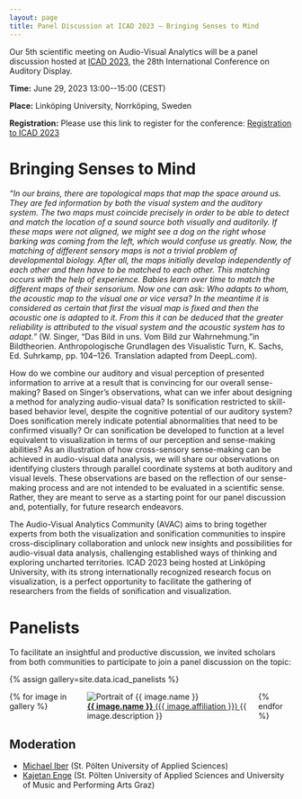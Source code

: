 ```yaml
---
layout: page
title: Panel Discussion at ICAD 2023 – Bringing Senses to Mind
---
```

Our 5th scientific meeting on Audio-Visual Analytics will be a panel discussion hosted at [ICAD 2023](https://icad2023.icad.org/workshops/#ws4),
the 28th International Conference on Auditory Display.

**Time:** June 29, 2023 13:00--15:00 (CEST)

**Place:** Linköping University, Norrköping, Sweden

**Registration:** Please use this link to register for the conference: [Registration to ICAD 2023](https://icad2023.icad.org/registration/)

<!--
## Agenda

| 10:45 am | Welcome and Introduction by Organizers |
| 10:50 am | "Highcharts Sonification Studio: Overview and demo" <br> by [Øystein Moseng, HighSoft AS](https://www.highcharts.com/blog/accessibility/) and [Bruce N. Walker, Georgia Institute of Technology](http://sonify.psych.gatech.edu/~walkerb/) |
| 11:07 am | "Mapping an interdisciplinary ground: the Data Sonification Archive" <br> by [Sara Lenzi](https://www.saralenzi.com/) and [Paolo Ciuccarelli](https://camd.northeastern.edu/faculty/paolo-ciuccarelli/) |
| 11:24 am | "Real time sonification to support motor learning in health promotion and rehabilitation" <br> by [Victor-Adriel de-Jesus-Oliveira](https://icmt.fhstp.ac.at/en/team/victor-adriel-de-jesus-oliveira) |
| 11:41 am | Panel Q&A and Closing |
| 12:00 am | End of session / lunch break |
{: class="table is-bordered is-striped is-narrow"}
-->

# Bringing Senses to Mind

_“In our brains, there are topological maps that map the space around us. They are fed information by both the visual system and the auditory system. The two maps must coincide precisely in order to be able to detect and match the location of a sound source both visually and auditorily. If these maps were not aligned, we might see a dog on the right whose barking was coming from the left, which would confuse us greatly. Now, the matching of different sensory maps is not a trivial problem of developmental biology. After all, the maps initially develop independently of each other and then have to be matched to each other. This matching occurs with the help of experience. Babies learn over time to match the different maps of their sensorium. Now one can ask: Who adapts to whom, the acoustic map to the visual one or vice versa? In the meantime it is considered as certain that first the visual map is fixed and then the acoustic one is adapted to it. From this it can be deduced that the greater reliability is attributed to the visual system and the acoustic system has to adapt.”_
(W. Singer, “Das Bild in uns. Vom Bild zur Wahrnehmung.”in Bildtheorien. Anthropologische Grundlagen des Visualistic Turn, K. Sachs, Ed. Suhrkamp, pp. 104–126. Translation adapted from DeepL.com).

How do we combine our auditory and visual perception of presented information to arrive at a result that is convincing for our overall sense-making? Based on Singer’s observations, what can we infer about designing a method for analyzing audio-visual data? Is sonification restricted to skill-based behavior level, despite the cognitive potential of our auditory system? Does sonification merely indicate potential abnormalities that need to be confirmed visually? Or can sonification be developed to function at a level equivalent to visualization in terms of our perception and sense-making abilities? As an illustration of how cross-sensory sense-making can be achieved in audio-visual data analysis, we will share our observations on identifying clusters through parallel coordinate systems at both auditory and visual levels. These observations are based on the reflection of our sense-making process and are not intended to be evaluated in a scientific sense. Rather, they are meant to serve as a starting point for our panel discussion and, potentially, for future research endeavors.

The Audio-Visual Analytics Community (AVAC) aims to bring together experts from both the visualization and sonification communities to inspire cross-disciplinary collaboration and unlock new
insights and possibilities for audio-visual data analysis, challenging established ways of thinking and exploring uncharted territories. ICAD 2023 being hosted at Linköping University, with its strong internationally recognized research focus on visualization, is a perfect opportunity to facilitate the gathering of researchers from the fields of sonification and visualization.

# Panelists

To facilitate an insightful and productive discussion, we invited scholars from both communities to participate to join a panel discussion on the topic:

<!-- * [Camilla Forsell](https://liu.se/en/employee/camfo15) (Linköping University)
* [Katharina Groß-Vogt](https://iaem.at/Members/vogt) (University of Music and Performing Arts Graz)
* [Ingrid Hotz](https://liu.se/en/employee/ingho32) (Linköping University)
* [Sara Lenzi](https://www.saralenzi.com/) (TU Delft)
* [Daniel Västfjäll](https://liu.se/en/employee/danva85) (Linköping University)
* [Paul Vickers](https://www.northumbria.ac.uk/about-us/our-staff/v/paul-vickers/) (Northumbria University) -->

{% assign gallery=site.data.icad_panelists %}
<div class="columns is-multiline">
{% for image in gallery %}
<div class="column is-4-desktop is-6-tablet">
    <div class="card">
        <div class="card-image">
          <img src="{{ image.link }}" alt="Portrait of {{ image.name }}">
        </div>
        <div class="card-content">
            <div class="content">
              <a href="{{ image.url }}">
                <b>{{ image.name }}</b> ({{ image.affiliation }})
              </a>
                {{ image.description  }}
            </div>
        </div>
    </div>
</div>
{% endfor %}
</div>

## Moderation
* [Michael Iber](https://icmt.fhstp.ac.at/en/team/michael-iber)
(St. Pölten University of Applied Sciences)
* [Kajetan Enge](https://icmt.fhstp.ac.at/en/team/kajetan-enge)
(St. Pölten University of Applied Sciences
and University of Music and Performing Arts Graz)

<!--
In this Application Spotlight, we will focus on audio-visual analytics and its (potential) applications.
Visualization and sonification are two approaches for conveying data to humans based on complementary
high-bandwidth information processing systems and both address the purpose of involving humans in data analysis.
Although extensive research has been carried out both on the auditory and visual representation of data,
comparatively little is known about their systematic and complementary combination for data analysis.
Existing research on combinations has often focused only on one of the modalities.
However, there are potentially powerful synergies in combining both modalities to address the individual limitations of each one.
Inspired by existing applications such as in health promotion and rehabilitation
and solutions such as the Highcharts Sonification Studio,
we will discuss the potential of audio-visual analysis tools.
We will have 3 invited talks and an open discussion with the audience.
With this Application Spotlight our goal is to build and strengthen a community of members
from the sonification and the visualization communities that are interested in combining the two modalities.
We believe that in the long term, establishing bridges between the communities will have a positive impact
on both disciplines separately as well as on multi-modal data analysis methods.
-->
